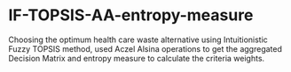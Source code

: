 # IF-TOPSIS-AA-entropy-measure
Choosing the optimum health care waste alternative using Intuitionistic Fuzzy TOPSIS method, used Aczel Alsina operations to get the aggregated Decision Matrix and entropy measure to calculate the criteria weights.
